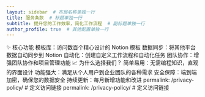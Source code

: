 ```yaml
---
layout: sidebar  # 布局名称单独一行
title: 服务条款  # 标题单独一行
subtitle: 提升您的工作效率，简化工作流程  # 副标题单独一行
author_profile: true  # 其他配置单独一行
---
```


✨ 核心功能
模板库：访问数百个精心设计的 Notion 模板
数据同步：将其他平台数据自动同步到 Notion
自动化：创建自定义工作流程和自动化任务
团队协作：增强团队协作和项目管理功能
📈 为什么选择我们？
简单易用：无需编程知识，直观的界面设计
功能强大：满足从个人用户到企业团队的各种需求
安全保障：端到端加密，确保您的数据安全
持续更新：每月新增功能和改进
permalink: /privacy-policy/  # 定义访问链接
permalink: /privacy-policy/  # 定义访问链接
